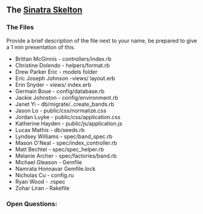 ## The  [Sinatra Skelton](../../../sinatra-skeleton-mvc)

### The Files
Provide a brief description of the file next to your name, be prepared to give a 1 min presentation of this.

* Brittan McGinnis - controllers/index.rb
* Christine Dolendo - helpers/format.rb
* Drew Parker Eric - models folder
* Eric Joseph Johnson -views/ layout.erb
* Erin Snyder - views/ index.erb
* Germain Boue - config/database.rb
* Jackie Johnston - config/environment.rb
* Janet Yi - db/migrate/..create_bands.rb
* Jason Lo - public/css/normalize.css
* Jordan Luyke - public/css/application.css
* Katherine Hayden - public/js/application.js
* Lucas Mathis - db/seeds.rb
* Lyndsey Williams - spec/band_spec.rb
* Mason O'Neal - spec/index_controller.rb
* Matt Bechtel - spec/spec_helper.rb
* Melanie Archer - spec/factories/band.rb
* Michael Gleason - Gemfile
* Namrata Honnavar Gemfile.lock
* Nicholas Cu - config.ru
* Ryan Wood - .rspec
* Zohar Liran - Rakefile

### Open Questions:


